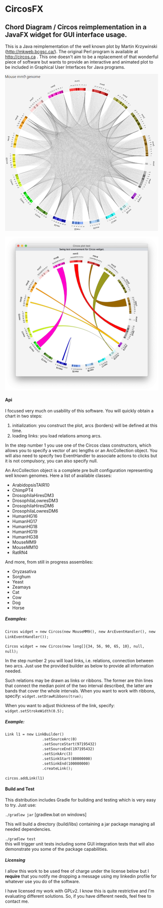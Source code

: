 # CircosFX

## Chord Diagram / Circos reimplementation in a JavaFX widget for GUI interface usage.

This is a Java reimplementation of the well known plot by Martin Krzywinski (http://mkweb.bcgsc.ca/). The original Perl 
program is available at http://circos.ca . This one doesn't aim to be a replacement of that wonderful piece of software 
but wants to provide an interactive and animated plot to be included in Graphical User Interfaces for Java programs.  


![Circos Plot on MM9 genome](./demo/circos_links_mm9.png "Example plot")

![Circos Plot using ribbons](./demo/Intra_chromosomal_ribbons.png "Example plot")

#### Api
I focused very much on usability of this software. You will quickly obtain a chart in two steps:
1. initialization: you construct the plot, arcs (borders) will be defined at this time.
2. loading links: you load relations among arcs.

In the step number 1 you use one of the Circos class constructors, which allows you to specify a vector of arc lengths 
or an ArcCollection object. You will also need to specify two EventHandler to associate actions to clicks but it is not
compulsory, you can also specify null.

An ArcCollection object is a complete pre built configuration representing well known genomes. 
Here a list of available classes:
* ArabidopsisTAIR10
* ChimpPT4
* DrosophilaHiresDM3
* DrosophilaLowresDM3
* DrosophilaHiresDM6
* DrosophilaLowresDM6
* HumanHG16
* HumanHG17
* HumanHG18
* HumanHG19
* HumanHG38
* MouseMM9
* MouseMM10
* RatRN4

And more, from still in progress assemblies:
* Oryzasativa
* Sorghum
* Yeast
* Zeamays
* Cat
* Cow
* Dog
* Horse

##### Examples:
`Circos widget = new Circos(new MouseMM9(), new ArcEventHandler(), new LinkEventHandler());`

`Circos widget = new Circos(new long[]{34, 56, 90, 65, 10}, null, null);`

In the step number 2 you will load links, i.e. relations, connection between two arcs. 
Just use the provided builder as below to provide all information needed.

Such relations may be drawn as links or ribbons. 
The former are thin lines that connect the median point of the two interval described, 
the latter are bands that cover the whole intervals.
When you want to work with ribbons, specify:
`widget.setDrawRibbons(true);`

When you want to adjust thickness of the link, specify:
`widget.setStrokeWidth(0.5);` 

##### Example:
```
Link l1 = new LinkBuilder()
                 .setSourceArc(0)
                 .setSourceStart(97195432)
                 .setSourceEnd(197195432)
                 .setSinkArc(3)
                 .setSinkStart(80000000)
                 .setSinkEnd(100000000)
                 .createLink();

circos.addLink(l1)
```
 
#### Build and Test
This distribution includes Gradle for building and testing which is very easy to try.
Just use:

`./gradlew jar`
[gradlew.bat on windows]

This will build a directory (build/libs) containing a jar package managing all needed dependencies.
 


`./gradlew test`  
this will trigger unit tests including some GUI integration tests that will also demonstrate you some 
of the package capabilities. 


#### _Licensing_
I allow this work to be used free of charge under the license below but I __require__ that you notify me 
dropping a message using my linkedin profile for whatever use you do of the software.

I have licensed my work with GPLv2. I know this is quite restrictive and I'm evaluating different solutions. 
So, if you have different needs, feel free to contact me.
